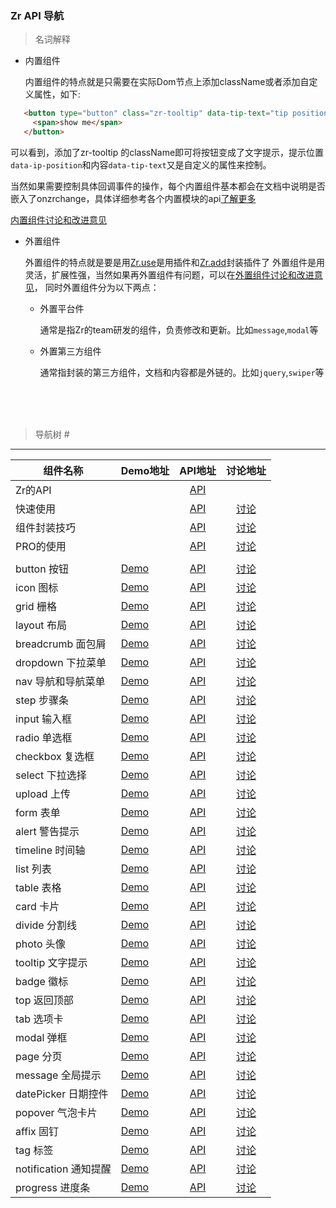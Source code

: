 ### Zr API 导航

> 名词解释

+ 内置组件

   内置组件的特点就是只需要在实际Dom节点上添加className或者添加自定义属性，如下:
   
```html
   <button type="button" class="zr-tooltip" data-tip-text="tip position tl" data-ip-position="tl">
     <span>show me</span>
   </button>
```

   可以看到，添加了zr-tooltip 的className即可将按钮变成了文字提示，提示位置`data-ip-position`和内容`data-tip-text`又是自定义的属性来控制。
   
   当然如果需要控制具体回调事件的操作，每个内置组件基本都会在文档中说明是否嵌入了onzrchange，具体详细参考各个内置模块的api[了解更多](http://gtp-zr.jd.com/docs?languageCode=CN&columnUid=41c513f9dd334a1ebb0fbbd76d71e973&directoryUid=)
   
   [内置组件讨论和改进意见](//github.com/guguaihaha/zr-source/issues/36)
   
   

+ 外置组件

   外置组件的特点就是要是用[Zr.use](//github.com/guguaihaha/zr-engine/blob/master/docs/API.md#user-content-use)是用插件和[Zr.add](://github.com/guguaihaha/zr-engine/blob/master/docs/API.md#user-content-add )封装插件了
   外置组件是用灵活，扩展性强，当然如果再外置组件有问题，可以在[外置组件讨论和改进意见](//github.com/guguaihaha/zr-source/issues/37)，
   同时外置组件分为以下两点：
  
  * 外置平台件
  
    通常是指Zr的team研发的组件，负责修改和更新。比如`message`,`modal`等
  
  * 外置第三方组件
  
    通常指封装的第三方组件，文档和内容都是外链的。比如`jquery`,`swiper`等
  
   <br/> 
   <br/>
   <br/>


> 导航树 <span id="guide">#</span>

---

| 组件名称     | Demo地址   |  API地址  |  讨论地址  |
| --------    | :----- | :----:  | :----:  |
| Zr的API  |    | [API](//github.com/guguaihaha/zr-engine/blob/master/docs/API.md)    |  |
| 快速使用  |    | [API](//github.com/guguaihaha/zr-engine/blob/master/docs/quick.md)    | [讨论](//github.com/guguaihaha/zr-engine/issues/3) |
| 组件封装技巧  |    | [API](//github.com/guguaihaha/zr-engine/blob/master/docs/API.md#user-content-add)    | [讨论](//github.com/guguaihaha/zr-engine/issues/5) |
| PRO的使用  |    | [API](//github.com/guguaihaha/zr-pro-flex)    | [讨论](//github.com/guguaihaha/zr-pro-flex/issues) |
|   |    |    |  |
| button 按钮  | [Demo](http://gtp-zr.jd.com/docs?languageCode=CN&columnUid=41c513f9dd334a1ebb0fbbd76d71e973&directoryUid=d6ffabab29694e338a2e9aba2e3ea3d0&directoryName=Button%20%E6%8C%89%E9%92%AE)   | [API](./inner/button.md)    | [讨论](//github.com/guguaihaha/zr-source/issues/2) |
| icon 图标  | [Demo](http://gtp-zr.jd.com/docs?languageCode=CN&columnUid=41c513f9dd334a1ebb0fbbd76d71e973&directoryUid=8fd3459c5ba04cf681494941b2db31e2&directoryName=Icon%20%E5%9B%BE%E6%A0%87)   | [API](./inner/icon.md)    | [讨论](//github.com/guguaihaha/zr-source/issues/3) |
| grid 栅格  | [Demo](http://gtp-zr.jd.com/docs?languageCode=CN&columnUid=41c513f9dd334a1ebb0fbbd76d71e973&directoryUid=211290909d2f484ab834218f3cc7830f&directoryName=Grid%20%E6%A0%85%E6%A0%BC)   | [API](./inner/grid.md)    | [讨论](//github.com/guguaihaha/zr-source/issues/4) |
| layout 布局  | [Demo](http://gtp-zr.jd.com/docs?languageCode=CN&columnUid=41c513f9dd334a1ebb0fbbd76d71e973&directoryUid=f709304e0f6d4333ad6ccd11f87b7918&directoryName=Layout%20%E5%B8%83%E5%B1%80)   | [API](./inner/layout.md)    | [讨论](//github.com/guguaihaha/zr-source/issues/5) |
| breadcrumb 面包屑  | [Demo](http://gtp-zr.jd.com/docs?languageCode=CN&columnUid=41c513f9dd334a1ebb0fbbd76d71e973&directoryUid=1ef74d93a52d4ae8b58dd8489db71393&directoryName=Breadcrumb%20%E9%9D%A2%E5%8C%85%E5%B1%91)   | [API](./inner/breadcrumb.md)    | [讨论](//github.com/guguaihaha/zr-source/issues/6) |
| dropdown 下拉菜单  | [Demo](http://gtp-zr.jd.com/docs?languageCode=CN&columnUid=41c513f9dd334a1ebb0fbbd76d71e973&directoryUid=70d1b00b35aa46b4844eaf44bce48182&directoryName=Dropdown%20%E4%B8%8B%E6%8B%89%E8%8F%9C%E5%8D%95)   | [API](./inner/dropdown.md)    | [讨论](//github.com/guguaihaha/zr-source/issues/7) |
| nav 导航和导航菜单  | [Demo](http://gtp-zr.jd.com/docs?languageCode=CN&columnUid=41c513f9dd334a1ebb0fbbd76d71e973&directoryUid=7915ee1a3cf147a6b193513bba302b4b&directoryName=Nav%20%E5%AF%BC%E8%88%AA%E5%92%8C%E5%AF%BC%E8%88%AA%E8%8F%9C%E5%8D%95)   | [API](./inner/nav.md)    | [讨论](//github.com/guguaihaha/zr-source/issues/8) |
| step 步骤条  | [Demo](http://gtp-zr.jd.com/docs?languageCode=CN&columnUid=41c513f9dd334a1ebb0fbbd76d71e973&directoryUid=a200ec6480234568bcce5253e72bf7b1&directoryName=Step%20%E6%AD%A5%E9%AA%A4%E6%9D%A1)   | [API](./inner/step.md)    | [讨论](//github.com/guguaihaha/zr-source/issues/9) |
| input 输入框  | [Demo]()   | [API](./inner/input.md)    | [讨论](//github.com/guguaihaha/zr-source/issues/10) |
| radio 单选框  | [Demo]()   | [API](./inner/radio.md)    | [讨论](//github.com/guguaihaha/zr-source/issues/11) |
| checkbox 复选框  | [Demo]()   | [API](./inner/checkbox.md)    | [讨论](//github.com/guguaihaha/zr-source/issues/12) |
| select 下拉选择  | [Demo]()   | [API](./inner/select.md)    | [讨论](//github.com/guguaihaha/zr-source/issues/13) |
| upload 上传  | [Demo]()   | [API](./inner/upload.md)    | [讨论](//github.com/guguaihaha/zr-source/issues/14) |
| form 表单  | [Demo]()   | [API](./inner/form.md)    | [讨论](//github.com/guguaihaha/zr-source/issues/15) |
| alert 警告提示  | [Demo]()   | [API](./inner/alert.md)    | [讨论](//github.com/guguaihaha/zr-source/issues/16) |
| timeline 时间轴  | [Demo]()   | [API](./inner/timeline.md)    | [讨论](//github.com/guguaihaha/zr-source/issues/17) |
| list 列表  | [Demo]()   | [API](./inner/list.md)    | [讨论](//github.com/guguaihaha/zr-source/issues/18) |
| table 表格  | [Demo]()   | [API](./inner/table.md)    | [讨论](//github.com/guguaihaha/zr-source/issues/19) |
| card 卡片  | [Demo]()   | [API](./inner/card.md)    | [讨论](//github.com/guguaihaha/zr-source/issues/20) |
| divide 分割线  | [Demo]()   | [API](./inner/divide.md)    | [讨论](//github.com/guguaihaha/zr-source/issues/21) |
| photo 头像  | [Demo]()   | [API](./inner/photo.md)    | [讨论](//github.com/guguaihaha/zr-source/issues/22) |
| tooltip 文字提示  | [Demo]()   | [API](./inner/tooltip.md)    | [讨论](//github.com/guguaihaha/zr-source/issues/23) |
| badge 徽标  | [Demo]()   | [API](./inner/badge.md)    | [讨论](//github.com/guguaihaha/zr-source/issues/24) |
| top 返回顶部  | [Demo]()   | [API](./inner/top.md)    | [讨论](//github.com/guguaihaha/zr-source/issues/25) |
| tab 选项卡  | [Demo]()   | [API](./inner/tab.md)    | [讨论](//github.com/guguaihaha/zr-source/issues/26) |
| modal 弹框  | [Demo]()   | [API](./inner/modal.md)    | [讨论](//github.com/guguaihaha/zr-source/issues/27) |
| page 分页  | [Demo]()   | [API](./inner/page.md)    | [讨论](//github.com/guguaihaha/zr-source/issues/28) |
| message 全局提示  | [Demo]()   | [API](./inner/message.md)    | [讨论](//github.com/guguaihaha/zr-source/issues/29) |
| datePicker 日期控件  | [Demo]()   | [API](./inner/datePicker.md)    | [讨论](//github.com/guguaihaha/zr-source/issues/30) |
| popover 气泡卡片  | [Demo]()   | [API](./inner/popover.md)    | [讨论](//github.com/guguaihaha/zr-source/issues/31) |
| affix 固钉  | [Demo]()   | [API](./inner/affix.md)    | [讨论](//github.com/guguaihaha/zr-source/issues/32) |
| tag 标签  | [Demo]()   | [API](./inner/tag.md)    | [讨论](//github.com/guguaihaha/zr-source/issues/33) |
| notification 通知提醒  | [Demo]()   | [API](./inner/notification.md)    | [讨论](//github.com/guguaihaha/zr-source/issues/34) |
| progress 进度条  | [Demo]()   | [API](./inner/progress.md)    | [讨论](//github.com/guguaihaha/zr-source/issues/35) |